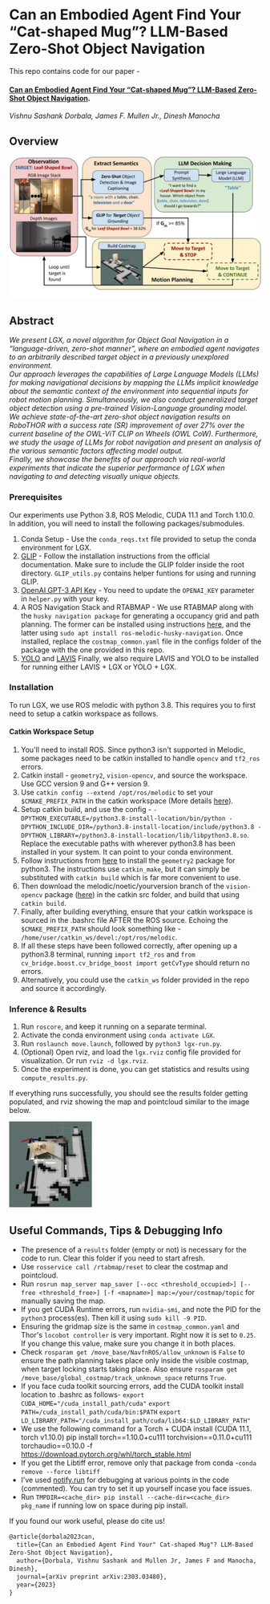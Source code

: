 # Can an Embodied Agent Find Your “Cat-shaped Mug”? LLM-Based Zero-Shot Object Navigation

This repo contains code for our paper - 
#### [**Can an Embodied Agent Find Your “Cat-shaped Mug”? LLM-Based Zero-Shot Object Navigation**](https://arxiv.org/pdf/2303.03480.pdf). 
*Vishnu Sashank Dorbala, James F. Mullen Jr., Dinesh Manocha*

## Overview

<img src="https://github.com/vdorbala/LGX/blob/master/images/overview.jpg">

## Abstract
*We present LGX, a novel algorithm for Object
Goal Navigation in a “language-driven, zero-shot manner”,
where an embodied agent navigates to an arbitrarily described
target object in a previously unexplored environment. <br> 
Our approach leverages the capabilities of Large Language Models
(LLMs) for making navigational decisions by mapping the
LLMs implicit knowledge about the semantic context of the
environment into sequential inputs for robot motion planning.
Simultaneously, we also conduct generalized target object detection 
using a pre-trained Vision-Language grounding model. <br>
We achieve state-of-the-art zero-shot object navigation results
on RoboTHOR with a success rate (SR) improvement of over
27% over the current baseline of the OWL-ViT CLIP on Wheels
(OWL CoW). Furthermore, we study the usage of LLMs for
robot navigation and present an analysis of the various semantic
factors affecting model output. <br> Finally, we showcase the benefits
of our approach via real-world experiments that indicate the
superior performance of LGX when navigating to and detecting
visually unique objects.*

### Prerequisites

Our experiments use Python 3.8, ROS Melodic, CUDA 11.1 and Torch 1.10.0. In addition, you will need to install the following packages/submodules.
1. Conda Setup -
    Use the `conda_reqs.txt` file provided to setup the conda environment for LGX.
2. [GLIP](https://github.com/microsoft/GLIP) - 
    Follow the installation instructions from the official documentation. Make sure to include the GLIP folder inside the root directory.
    `GLIP_utils.py` contains helper funtions for using and running GLIP.
3. [OpenAI GPT-3 API Key](https://platform.openai.com/) - 
    You need to update the `OPENAI_KEY` parameter in `helper.py` with your key.
4. A ROS Navigation Stack and RTABMAP - 
    We use RTABMAP along with the `husky navigation package` for generating a occupancy grid and path planning. The former can be installed using instructions [here](https://github.com/introlab/rtabmap/wiki/Installation), and the latter using `sudo apt install ros-melodic-husky-navigation`. Once installed, replace the `costmap_common.yaml` file in the configs folder of the package with the one provided in this repo.
5. [YOLO](https://github.com/ultralytics/yolov5) and [LAVIS](https://github.com/salesforce/LAVIS)
    Finally, we also require LAVIS and YOLO to be installed for running either LAVIS + LGX or YOLO + LGX.

### Installation
To run LGX, we use ROS melodic with python 3.8. This requires you to first need to setup a catkin workspace as follows.
 #### Catkin Workspace Setup
 1. You'll need to install ROS. Since python3 isn't supported in Melodic, some packages need to be catkin installed to handle `opencv` and `tf2_ros` errors.
 2. Catkin install - `geometry2`, `vision-opencv`, and source the workspace. Use GCC version 9 and G++ version 9.
 3. Use `catkin config --extend /opt/ros/melodic` to set your `$CMAKE_PREFIX_PATH` in the catkin workspace (More details [here](https://catkin-tools.readthedocs.io/en/latest/verbs/catkin_config.html)).
 4. Setup catkin build, and use the config - 
 `-DPYTHON_EXECUTABLE=/python3.8-install-location/bin/python -DPYTHON_INCLUDE_DIR=/python3.8-install-location/include/python3.8 -DPYTHON_LIBRARY=/python3.8-install-location/lib/libpython3.8.so`. 
 Replace the executable paths with wherever python3.8 has been installed in  your system. It can point to your conda environment.
 5. Follow instructions from [here](https://answers.ros.org/question/326226/importerror-dynamic-module-does-not-define-module-export-function-pyinit__tf2/?answer=326302#post-id-326302) to install the `geometry2` package for python3. The instructions use `catkin_make`, but it can simply be substituted with `catkin build` which is far more convenient to use.
 6. Then download the melodic/noetic/yourversion branch of the `vision-opencv` package ([here](https://github.com/ros-perception/vision_opencv)) in the catkin src folder, and build that using `catkin build`.
 7. Finally, after building everything, ensure that your catkin workspace is sourced in the .bashrc file AFTER the ROS source. Echoing the `$CMAKE_PREFIX_PATH` should look something like - `/home/user/catkin_ws/devel:/opt/ros/melodic`.
 8. If all these steps have been followed correctly, after opening up a python3.8 terminal, running `import tf2_ros` and `from cv_bridge.boost.cv_bridge_boost import getCvType` should return no errors.
 9. Alternatively, you could use the `catkin_ws` folder provided in the repo and source it accordingly.
 
 ### Inference & Results

 1. Run `roscore`, and keep it running on a separate terminal.
 2. Activate the conda environment using `conda activate LGX`.
 3. Run  `roslaunch move.launch`, followed by `python3 lgx-run.py`. 
 4. (Optional) Open rviz, and load the `lgx.rviz` config file provided for visualization. Or run `rviz -d lgx.rviz`.
 5. Once the experiment is done, you can get statistics and results using `compute_results.py`.

 If everything runs successfully, you should see the results folder getting populated, and rviz showing the map and pointcloud similar to the image below.

 <img src="https://github.com/vdorbala/LGX/blob/master/images/example_costmap.jpg">

 ## Useful Commands, Tips & Debugging Info

 - The presence of a `results` folder (empty or not) is necessary for the code to run. Clear this folder if you need to start afresh.
 - Use `rosservice call /rtabmap/reset` to clear the costmap and pointcloud.
 - Run `rosrun map_server map_saver [--occ <threshold_occupied>] [--free <threshold_free>] [-f <mapname>] map:=/your/costmap/topic` for manually saving the map.
- If you get CUDA Runtime errors, run `nvidia-smi`, and note the PID for the `python3` process(es). Then kill it using `sudo kill -9 PID`.
 - Ensuring the gridmap size is the same in `costmap_common.yaml` and Thor's `locobot controller` is very important. Right now it is set to `0.25`. If you change this value, make sure you change it in both places.
 - Check `rosparam get /move_base/NavfnROS/allow_unknown` is `False` to ensure the path planning takes place only inside the visible costmap, when target locking starts taking place. Also ensure `rosparam get /move_base/global_costmap/track_unknown_space` returns `True`.
 - If you face cuda toolkit sourcing errors, add the CUDA toolkit install location to .bashrc as follows- 
 `export CUDA_HOME="/cuda_install_path/cuda"`
 `export PATH=/cuda_install_path/cuda/bin:$PATH`
 `export LD_LIBRARY_PATH="/cuda_install_path/cuda/lib64:$LD_LIBRARY_PATH"`
 - We use the following command for a Torch + CUDA install (CUDA 11.1, torch v1.10.0)
 pip install torch\==1.10.0+cu111 torchvision\==0.11.0+cu111 torchaudio\==0.10.0 -f https://download.pytorch.org/whl/torch_stable.html
 - If you get the Libtiff error, remove only that package from conda -`conda remove --force libtiff`
 - I've used [notify.run](https://notify.run/) for debugging at various points in the code (commented). You can try to set it up yourself incase you face issues.
 - Run `TMPDIR=<cache_dir> pip install --cache-dir=<cache_dir> pkg_name` if running low on space during pip install.


If you found our work useful, please do cite us!

```
@article{dorbala2023can,
  title={Can an Embodied Agent Find Your" Cat-shaped Mug"? LLM-Based Zero-Shot Object Navigation},
  author={Dorbala, Vishnu Sashank and Mullen Jr, James F and Manocha, Dinesh},
  journal={arXiv preprint arXiv:2303.03480},
  year={2023}
}
```
